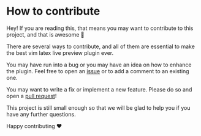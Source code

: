 How to contribute
=================

Hey! If you are reading this, that means you may want to contribute to this project, and that is awesome :tada:

There are several ways to contribute, and all of them are essential to make the best vim latex live preview plugin ever.

You may have run into a bug or you may have an idea on how to enhance the plugin. Feel free to open an
[issue](https://github.com/xuhdev/vim-latex-live-preview/issues) or to add a comment to an existing one.

You may want to write a fix or implement a new feature. Please do so and open a [pull
request](https://github.com/xuhdev/vim-latex-live-preview/pulls)!

This project is still small enough so that we will be glad to help you if you have any further questions.

Happy contributing :heart:

